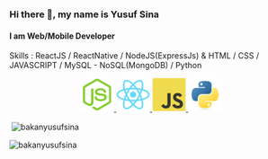 ### Hi there 👋, my name is Yusuf Sina
#### I am Web/Mobile Developer 

Skills : 
ReactJS / ReactNative / NodeJS(ExpressJs) & HTML / CSS / JAVASCRIPT / MySQL - NoSQL(MongoDB) / Python

<div>
  <p align="center">
    <a href="https://www.w3schools.com/nodejs/" target="_blank"> <img src="https://raw.githubusercontent.com/devicons/devicon/master/icons/nodejs/nodejs-original.svg" alt="nodejs" width="60" height="60"/> </a>
    <a href="https://reactjs.org" target="_blank"> <img src="https://raw.githubusercontent.com/devicons/devicon/master/icons/react/react-original.svg" alt="reactjs" width="60" height="60"/> </a>
    <a href="https://www.javascript.com" target="_blank"> <img src="https://raw.githubusercontent.com/devicons/devicon/master/icons/javascript/javascript-original.svg" alt="js" width="60" height="60"/> </a>
    <a href="https://www.python.org" target="_blank"> <img src="https://raw.githubusercontent.com/devicons/devicon/master/icons/python/python-original.svg" alt="python" width="60" height="60"/> </a>
    <p>&nbsp;<img align="center" src="https://github-readme-stats.vercel.app/api?username=BakanYusufSina&show_icons=true&locale=en" alt="bakanyusufsina" /></p>
    <p><img align="center" src="https://github-readme-stats.vercel.app/api/top-langs?username=BakanYusufSina&show_icons=true&locale=en&layout=compact" alt="bakanyusufsina" /></p>
  </div>
